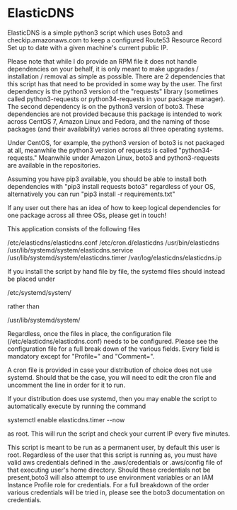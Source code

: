 # ElasticDNS

ElasticDNS is a simple python3 script which uses Boto3 and checkip.amazonaws.com to keep a configured Route53 Resource Record Set up to date with a given machine's current public IP. 

Please note that while I do provide an RPM file it does not handle dependencies on your behalf, it is only meant to make upgrades / installation / removal as simple as possible. There are 2 dependencies that this script has that need to be provided in some way by the user. The first dependency is the python3 version of the "requests" library (sometimes called python3-requests or python34-requests in your package manager). The second dependency is on the python3 version of boto3. These dependencies are not provided because this package is intended to work across CentOS 7, Amazon Linux and Fedora, and the naming of those packages (and their availability) varies across all three operating systems. 

Under CentOS, for example, the python3 version of boto3 is not packaged at all, meanwhile the python3 version of requests is called "python34-requests." Meanwhile under Amazon Linux, boto3 and python3-requests are available in the repositories. 

Assuming you have pip3 available, you should be able to install both dependencies with "pip3 install requests boto3" regardless of your OS, alternatively you can run "pip3 install -r requirements.txt"

If any user out there has an idea of how to keep logical dependencies for one package across all three OSs, please get in touch!

This application consists of the following files

/etc/elasticdns/elasticdns.conf
/etc/cron.d/elasticdns
/usr/bin/elasticdns
/usr/lib/systemd/system/elasticdns.service
/usr/lib/systemd/system/elasticdns.timer
/var/log/elasticdns/elasticdns.ip


If you install the script by hand file by file, the systemd files should instead be placed under

/etc/systemd/system/ 

rather than

/usr/lib/systemd/system/

Regardless, once the files in place, the configuration file (/etc/elasticdns/elasticdns.conf) needs to be configured. Please see the configuration file for a full break down of the various fields. Every field is mandatory except for "Profile=" and "Comment=". 

A cron file is provided in case your distribution of choice does not use systemd. Should that be the case, you will need to edit the cron file and uncomment the line in order for it to run.

If your distribution does use systemd, then you may enable the script to automatically execute by running the command

systemctl enable elasticdns.timer --now

as root. This will run the script and check your current IP every five minutes.

This script is meant to be run as a permanent user, by default this user is root. Regardless of the user that this script is running as, you must have valid aws credentials defined in the .aws/credentials or .aws/config file of that executing user's home directory. Should these credentials not be present,boto3 will also attempt to use environment variables or an IAM Instance Profile role for credentials. For a full breakdown of the order various credentials will be tried in, please see the boto3 documentation on credentials. 